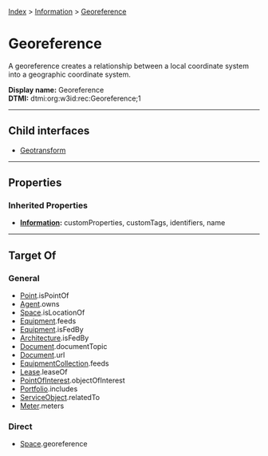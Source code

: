 [Index](../../index.md) > [Information](../Information.md) > [Georeference](#)
# Georeference

A georeference creates a relationship between a local coordinate system into a geographic coordinate system.


**Display name:** Georeference<br />
**DTMI:** dtmi:org:w3id:rec:Georeference;1

---

## Child interfaces
* [Geotransform](Geotransform.md)

---

## Properties

### Inherited Properties
* **[Information](../Information.md):** customProperties, customTags, identifiers, name

---

## Target Of
### General
* [Point](../../Point/Point.md).isPointOf
* [Agent](../../Agent/Agent.md).owns
* [Space](../../Space/Space.md).isLocationOf
* [Equipment](../../Asset/Equipment/Equipment.md).feeds
* [Equipment](../../Asset/Equipment/Equipment.md).isFedBy
* [Architecture](../../Space/Architecture/Architecture.md).isFedBy
* [Document](../Document/Document.md).documentTopic
* [Document](../Document/Document.md).url
* [EquipmentCollection](../../Collection/Equipment-.md).feeds
* [Lease](../../Event/Lease.md).leaseOf
* [PointOfInterest](../PointOfInterest.md).objectOfInterest
* [Portfolio](../../Collection/Portfolio.md).includes
* [ServiceObject](../ServiceObject/ServiceObject.md).relatedTo
* [Meter](../../Asset/Equipment/Meter/Meter.md).meters
### Direct
* [Space](../../Space/Space.md).georeference
